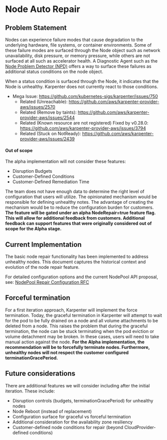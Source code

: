 # Node Auto Repair 

## Problem Statement

Nodes can experience failure modes that cause degradation to the underlying hardware, file systems, or container environments. Some of these failure modes are surfaced through the Node object such as network unavailability, disk pressure, or memory pressure, while others are not surfaced at all such as accelerator health. A Diagnostic Agent such as the [Node Problem Detector (NPD)](https://github.com/kubernetes/node-problem-detector) offers a way to surface these failures as additional status conditions on the node object.

When a status condition is surfaced through the Node, it indicates that the Node is unhealthy. Karpenter does not currently react to those conditions.

* Mega Issue: https://github.com/kubernetes-sigs/karpenter/issues/750
    * Related (Unreachable): https://github.com/aws/karpenter-provider-aws/issues/2570
    * Related (Remove by taints): https://github.com/aws/karpenter-provider-aws/issues/2544
    * Related (Known resource are not registered) Fixed by v0.28.0: https://github.com/aws/karpenter-provider-aws/issues/3794
    * Related (Stuck on NotReady): https://github.com/aws/karpenter-provider-aws/issues/2439

#### Out of scope

The alpha implementation will not consider these features:

  - Disruption Budgets
  - Customer-Defined Conditions
  - Customer-Defined Remediation Time

The team does not have enough data to determine the right level of configuration that users will utilize. The opinionated mechanism would be responsible for defining unhealthy notes. The advantage of creating the mechanism would be to reduce the configuration burden for customers. **The feature will be gated under an alpha NodeRepair=true feature flag. This will  allow for additional feedback from customers. Additional feedback can support features that were originally considered out of scope for the Alpha stage.**

## Current Implementation

The basic node repair functionality has been implemented to address unhealthy nodes. This document captures the historical context and evolution of the node repair feature.

For detailed configuration options and the current NodePool API proposal, see: [NodePool Repair Configuration RFC](./nodepool-repair-configuration.md)

## Forceful termination

For a first iteration approach, Karpenter will implement the force termination. Today, the graceful termination in Karpenter will attempt to wait for the pod to be fully drained on a node and all volume attachments to be deleted from a node. This raises the problem that during the graceful termination, the node can be stuck terminating when the pod eviction or volume detachment may be broken. In these cases, users will need to take manual action against the node. **For the Alpha implementation, the recommendation will be to forcefully terminate nodes. Furthermore, unhealthy nodes will not respect the customer configured terminationGracePeriod.**

## Future considerations 

There are additional features we will consider including after the initial iteration. These include:

* Disruption controls (budgets, terminationGracePeriod) for unhealthy nodes 
* Node Reboot (instead of replacement)
* Configuration surface for graceful vs forceful termination 
* Additional consideration for the availability zone resiliency
* Customer-defined node conditions for repair (beyond CloudProvider-defined conditions) 
